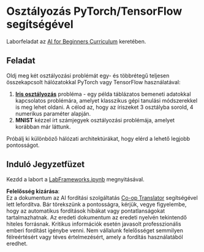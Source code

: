 <!--
CO_OP_TRANSLATOR_METADATA:
{
  "original_hash": "e452d897efb9a89700f41021834cf6e5",
  "translation_date": "2025-08-25T23:55:13+00:00",
  "source_file": "lessons/3-NeuralNetworks/05-Frameworks/lab/README.md",
  "language_code": "hu"
}
-->
# Osztályozás PyTorch/TensorFlow segítségével

Laborfeladat az [AI for Beginners Curriculum](https://github.com/microsoft/ai-for-beginners) keretében.

## Feladat

Oldj meg két osztályozási problémát egy- és többrétegű teljesen összekapcsolt hálózatokkal PyTorch vagy TensorFlow használatával:

1. **[Iris osztályozás](https://en.wikipedia.org/wiki/Iris_flower_data_set)** probléma - egy példa táblázatos bemeneti adatokkal kapcsolatos problémára, amelyet klasszikus gépi tanulási módszerekkel is meg lehet oldani. A célod az, hogy az íriszeket 3 osztályba sorold, 4 numerikus paraméter alapján.
1. **MNIST** kézzel írt számjegyek osztályozási problémája, amelyet korábban már láttunk.

Próbálj ki különböző hálózati architektúrákat, hogy elérd a lehető legjobb pontosságot.

## Induló Jegyzetfüzet

Kezdd a labort a [LabFrameworks.ipynb](../../../../../../lessons/3-NeuralNetworks/05-Frameworks/lab/LabFrameworks.ipynb) megnyitásával.

**Felelősség kizárása**:  
Ez a dokumentum az AI fordítási szolgáltatás [Co-op Translator](https://github.com/Azure/co-op-translator) segítségével lett lefordítva. Bár törekszünk a pontosságra, kérjük, vegye figyelembe, hogy az automatikus fordítások hibákat vagy pontatlanságokat tartalmazhatnak. Az eredeti dokumentum az eredeti nyelvén tekintendő hiteles forrásnak. Kritikus információk esetén javasolt professzionális emberi fordítást igénybe venni. Nem vállalunk felelősséget semmilyen félreértésért vagy téves értelmezésért, amely a fordítás használatából eredhet.